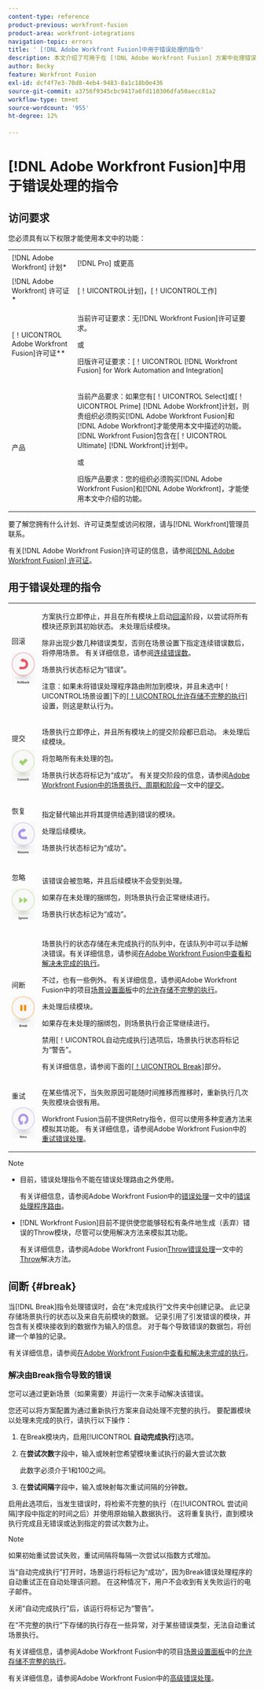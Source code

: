 ```yaml
---
content-type: reference
product-previous: workfront-fusion
product-area: workfront-integrations
navigation-topic: errors
title: ' [!DNL Adobe Workfront Fusion]中用于错误处理的指令'
description: 本文介绍了可用于在 [!DNL Adobe Workfront Fusion] 方案中处理错误的指令。
author: Becky
feature: Workfront Fusion
exl-id: dcf4f7e3-78d8-4eb4-9483-8a1c18b0e436
source-git-commit: a3756f9345cbc9417a6fd110306dfa50aecc81a2
workflow-type: tm+mt
source-wordcount: '955'
ht-degree: 12%

---
```


# [!DNL Adobe Workfront Fusion]中用于错误处理的指令

## 访问要求

您必须具有以下权限才能使用本文中的功能：

<table style="table-layout:auto"> 
 <col> 
 <col> 
 <tbody> 
  <tr> 
   <td role="rowheader">[!DNL Adobe Workfront] 计划*</td> 
   <td> <p>[!DNL Pro] 或更高</p> </td> 
  </tr> 
  <tr data-mc-conditions=""> 
   <td role="rowheader">[!DNL Adobe Workfront] 许可证*</td> 
   <td> <p>[！UICONTROL计划]，[！UICONTROL工作]</p> </td> 
  </tr> 
  <tr> 
   <td role="rowheader">[！UICONTROL Adobe Workfront Fusion]许可证**</td> 
   <td>
   <p>当前许可证要求：无[!DNL Workfront Fusion]许可证要求。</p>
   <p>或</p>
   <p>旧版许可证要求：[！UICONTROL [!DNL Workfront Fusion] for Work Automation and Integration] </p>
   </td> 
  </tr> 
  <tr> 
   <td role="rowheader">产品</td> 
   <td>
   <p>当前产品要求：如果您有[！UICONTROL Select]或[！UICONTROL Prime] [!DNL Adobe Workfront]计划，则贵组织必须购买[!DNL Adobe Workfront Fusion]和[!DNL Adobe Workfront]才能使用本文中描述的功能。 [!DNL Workfront Fusion]包含在[！UICONTROL Ultimate] [!DNL Workfront]计划中。</p>
   <p>或</p>
   <p>旧版产品要求：您的组织必须购买[!DNL Adobe Workfront Fusion]和[!DNL Adobe Workfront]，才能使用本文中介绍的功能。</p>
   </td> 
  </tr> 
 </tbody> 
</table>

要了解您拥有什么计划、许可证类型或访问权限，请与[!DNL Workfront]管理员联系。

有关[!DNL Adobe Workfront Fusion]许可证的信息，请参阅[[!DNL Adobe Workfront Fusion] 许可证](../../workfront-fusion/get-started/license-automation-vs-integration.md)。

## 用于错误处理的指令

<table style="table-layout:auto">
 <col> 
 <col> 
 <tbody> 
  <tr> 
   <td role="rowheader"> <p>回滚</p> <p> <img src="assets/rollback.png"> </p> </td> 
   <td> <p>方案执行立即停止，并且在所有模块上启动<a href="../../workfront-fusion/scenarios/scenario-execution-cycles-phases.md#rollback" class="MCXref xref">回滚</a>阶段，以尝试将所有模块还原到其初始状态。 未处理后续模块。</p> <p>除非出现少数几种错误类型，否则在场景设置下指定连续错误数后，将停用场景。 有关详细信息，请参阅<a href="../../workfront-fusion/scenarios/scenario-settings-panel.md#number" class="MCXref xref">连续错误数</a>。</p> <p>场景执行状态标记为“错误”。</p> <p>注意：如果未将错误处理程序路由附加到模块，并且未选中[！UICONTROL场景设置]下的<a href="../../workfront-fusion/scenarios/scenario-settings-panel.md#allow" class="MCXref xref">[！UICONTROL允许存储不完整的执行]</a>设置，则这是默认行为。</p> </td> 
  </tr> 
  <tr> 
   <td role="rowheader"> <p>提交</p> <p> <img src="assets/commit.png"> </p> </td> 
   <td> <p>场景执行立即停止，并且所有模块上的提交阶段都已启动。 未处理后续模块。</p> <p>将忽略所有未处理的包。</p> <p>场景执行状态将标记为“成功”。 有关提交阶段的信息，请参阅<a href="../../workfront-fusion/scenarios/scenario-execution-cycles-phases.md" class="MCXref xref">Adobe Workfront Fusion中的场景执行、周期和阶段</a>一文中的<a href="../../workfront-fusion/scenarios/scenario-execution-cycles-phases.md#commit" class="MCXref xref">提交</a>。</p> </td> 
  </tr> 
  <tr> 
   <td role="rowheader"> <p>恢复</p> <p> <img src="assets/resume.png"> </p> </td> 
   <td> <p>指定替代输出并将其提供给遇到错误的模块。</p> <p>处理后续模块。</p> <p>场景执行状态标记为“成功”。</p> </td> 
  </tr> 
  <tr> 
   <td role="rowheader"> <p>忽略</p> <p> <img src="assets/ignore.png"> </p> </td> 
   <td> <p>该错误会被忽略，并且后续模块不会受到处理。</p> <p>如果存在未处理的捆绑包，则场景执行会正常继续进行。</p> <p>场景执行状态标记为“成功”。</p> </td> 
  </tr> 
  <tr> 
   <td role="rowheader"> <p>间断</p> <p> <img src="assets/break.png"> </p> </td> 
   <td> <p>场景执行的状态存储在未完成执行的队列中，在该队列中可以手动解决错误。有关详细信息，请参阅<a href="../../workfront-fusion/scenarios/view-and-resolve-incomplete-executions.md" class="MCXref xref">在Adobe Workfront Fusion中查看和解决未完成的执行</a>。 </p> <p>不过，也有一些例外。 有关详细信息，请参阅Adobe Workfront Fusion中的项目<a href="../../workfront-fusion/scenarios/scenario-settings-panel.md" class="MCXref xref">场景设置面板</a>中的<a href="../../workfront-fusion/scenarios/scenario-settings-panel.md#allow" class="MCXref xref">允许存储不完整的执行</a>。</p> <p>未处理后续模块。</p> <p>如果存在未处理的捆绑包，则场景执行会正常继续进行。</p> <p>禁用[！UICONTROL自动完成执行]选项后，场景执行状态将标记为“警告”。</p> <p>有关详细信息，请参阅下面的<a href="#break" class="MCXref xref">[！UICONTROL Break]</a>部分。</p> </td> 
  </tr> 
  <tr> 
   <td role="rowheader"> <p>重试</p> <p> <img src="assets/retry.png"> </p> </td> 
   <td> <p>在某些情况下，当失败原因可能随时间推移而推移时，重新执行几次失败模块会很有用。</p> <p>Workfront Fusion当前不提供Retry指令，但可以使用多种变通方法来模拟其功能。 有关详细信息，请参阅Adobe Workfront Fusion中的<a href="../../workfront-fusion/errors/retry.md" class="MCXref xref">重试错误处理</a>。</p> </td> 
  </tr> 
 </tbody> 
</table>

>[!NOTE]
>
>* 目前，错误处理指令不能在错误处理路由之外使用。
>
>   有关详细信息，请参阅Adobe Workfront Fusion中的[错误处理](../../workfront-fusion/errors/error-handling.md)一文中的[错误处理程序路由](../../workfront-fusion/errors/error-handling.md#error)。
>* [!DNL Workfront Fusion]目前不提供使您能够轻松有条件地生成（丢弃）错误的Throw模块，尽管可以使用解决方法来模拟其功能。
>
>   有关详细信息，请参阅Adobe Workfront Fusion[Throw错误处理](../../workfront-fusion/errors/throw.md)一文中的[Throw](../../workfront-fusion/errors/throw.md#workaround-for-throw)解决方法。

## 间断 {#break}

当[!DNL Break]指令处理错误时，会在“未完成执行”文件夹中创建记录。 此记录存储场景执行的状态以及来自先前模块的数据。 记录引用了引发错误的模块，并包含有关模块接收到的数据作为输入的信息。 对于每个导致错误的数据包，将创建一个单独的记录。

有关详细信息，请参阅[在Adobe Workfront Fusion中查看和解决未完成的执行](../../workfront-fusion/scenarios/view-and-resolve-incomplete-executions.md)。

### 解决由Break指令导致的错误

您可以通过更新场景（如果需要）并运行一次来手动解决该错误。

您还可以将方案配置为通过重新执行方案来自动处理不完整的执行。 要配置模块以处理未完成的执行，请执行以下操作：

1. 在Break模块内，启用&#x200B;[!UICONTROL **自动完成执行**]&#x200B;选项。
1. 在&#x200B;**尝试次数**&#x200B;字段中，输入或映射您希望模块重试执行的最大尝试次数

   此数字必须介于1和100之间。
1. 在&#x200B;**尝试间隔**&#x200B;字段中，输入或映射每次重试间隔的分钟数。

启用此选项后，当发生错误时，将检索不完整的执行（在[!UICONTROL 尝试间隔]字段中指定的时间之后）并使用原始输入数据执行。 这将重复执行，直到模块执行完成且无错误或达到指定的尝试次数为止。

>[!NOTE]
>
>如果初始重试尝试失败，重试间隔将每隔一次尝试以指数方式增加。


当“自动完成执行”打开时，场景运行将标记为“成功”，因为Break错误处理程序的自动重试正在自动处理该问题。 在这种情况下，用户不会收到有关失败运行的电子邮件。

关闭“自动完成执行”后，该运行将标记为“警告”。

在“不完整的执行”下存储的执行存在一些异常，对于某些错误类型，无法自动重试场景执行。

有关详细信息，请参阅Adobe Workfront Fusion中的项目[场景设置面板](../../workfront-fusion/scenarios/scenario-settings-panel.md)中的[允许存储不完整的执行](../../workfront-fusion/scenarios/scenario-settings-panel.md#allow)。

有关详细信息，请参阅Adobe Workfront Fusion中的[高级错误处理](../../workfront-fusion/errors/advanced-error-handling.md)。
